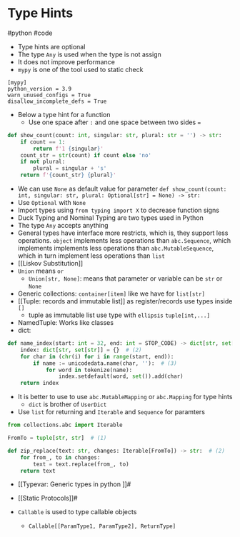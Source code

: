 # Type Hints
#python #code

- Type hints are optional
- The type `Any` is used when the type is not assign
- It does not improve performance
- `mypy` is one of the tool used to static check
```
[mypy]
python_version = 3.9
warn_unused_configs = True
disallow_incomplete_defs = True
```

- Below a type hint for a function
    - Use one space after `:` and one space between two sides `=`
```python
def show_count(count: int, singular: str, plural: str = '') -> str:
    if count == 1:
        return f'1 {singular}'
    count_str = str(count) if count else 'no'
    if not plural:
        plural = singular + 's'
    return f'{count_str} {plural}'
```
- We can use `None` as default value for parameter
`def show_count(count: int, singular: str, plural: Optional[str] = None) -> str:`
- Use `Optional` with `None`
- Import types using `from typing import X` to decrease function signs
- Duck Typing and Nominal Typing are two types used in Python
- The type `Any` accepts anything
- General types have interface more restricts, which is, they support less operations. `object`
implements less operations than `abc.Sequence`, which implements implements less operations than
`abc.MutableSequence`, which in turn implement less operations than `list`
- [[Liskov Substitution]]
- `Union` means `or`
    - `Union[str, None]`: means that parameter or variable can be `str` or `None`
- Generic collections: `container[item]` like we have for `list[str]`
- [[Tuple: records and immutable list]] as register/records use types inside `[]`
    - tuple as immutable list use type with `ellipsis` `tuple[int,...]`
- NamedTuple: Works like classes
- dict:
```python
def name_index(start: int = 32, end: int = STOP_CODE) -> dict[str, set[str]]:
    index: dict[str, set[str]] = {}  # (2)
    for char in (chr(i) for i in range(start, end)):
        if name := unicodedata.name(char, ''):  # (3)
            for word in tokenize(name):
                index.setdefault(word, set()).add(char)
    return index
```
- It is better to use to use `abc.MutableMapping` or `abc.Mapping` for type hints
    - `dict` is brother of `UserDict`
- Use `list` for returning and `Iterable` and `Sequence` for paramters
```python
from collections.abc import Iterable

FromTo = tuple[str, str]  # (1)

def zip_replace(text: str, changes: Iterable[FromTo]) -> str:  # (2)
    for from_, to in changes:
        text = text.replace(from_, to)
    return text
```

- [[Typevar: Generic types in python ]]#
- [[Static Protocols]]#

- `Callable` is used to type callable objects
    - `Callable[[ParamType1, ParamType2], ReturnType]`
